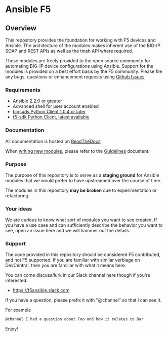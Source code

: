 # Ansible F5

## Overview

This repository provides the foundation for working with F5 devices and Ansible.
The architecture of the modules makes inherent use of the BIG-IP SOAP and REST
APIs as well as the tmsh API where required.

These modules are freely provided to the open source community for automating
BIG-IP device configurations using Ansible. Support for the modules is provided
on a best effort basis by the F5 community. Please file any bugs, questions or
enhancement requests using [Github Issues](https://github.com/F5Networks/f5-ansible/issues)

### Requirements

* [Ansible 2.2.0 or greater][installing]
* Advanced shell for user account enabled
* [bigsuds Python Client 1.0.4 or later][bigsuds]
* [f5-sdk Python Client, latest available][f5-sdk]

### Documentation

All documentation is hosted on [ReadTheDocs][readthedocs].

When [writing new modules][writingnew], please refer to the
[Guidelines][guidelines] document.

### Purpose

The purpose of this repository is to serve as a **staging ground** for Ansible
modules that we would prefer to have upstreamed over the course of time.

The modules in this repository **may be broken** due to experimentation
or refactoring

### Your ideas

We are curious to know what sort of modules you want to see created. If you have
a use case and can sufficiently describe the behavior you want to see, open
an issue here and we will hammer out the details.

### Support

The code provided in this repository should be considered F5 contributed, and
not F5 supported. If you are familiar with similar verbiage on DevCentral, then
you are familiar with what it means here.

You can come discuss/lurk in our Slack channel here though if you're interested.

  * https://f5ansible.slack.com
  
If you have a question, please prefix it with "@channel" so that I can see it.

For example

```bash
@channel I had a question about Foo and how it relates to Bar
```

Enjoy!

[bigsuds]: https://pypi.python.org/pypi/bigsuds/
[f5-sdk]: https://pypi.python.org/pypi/f5-sdk/
[readthedocs]: https://f5-ansible.readthedocs.io/en/latest/
[guidelines]: https://f5-ansible.readthedocs.io/en/latest/development/guidelines.html
[writingnew]: https://f5-ansible.readthedocs.io/en/latest/development/writing-a-module.html
[installing]: https://f5-ansible.readthedocs.io/en/latest/usage/getting_started.html#installing-ansible
